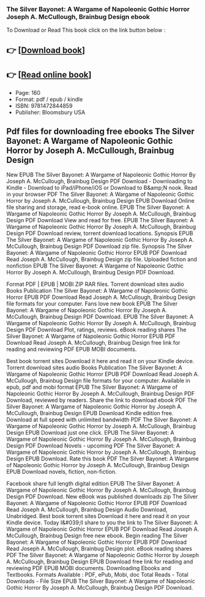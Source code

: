 ### The Silver Bayonet: A Wargame of Napoleonic Gothic Horror Joseph A. McCullough, Brainbug Design ebook

To Download or Read This book click on the link button below :

## 👉  [**[Download book](http://ebooksharez.info/download.php?group=book&from=github.com&id=616012&lnk=1081 "Download book")**]

## 👉  [**[Read online book](http://ebooksharez.info/download.php?group=book&from=github.com&id=616012&lnk=1081 "Read online book")**]


* Page: 160
* Format: pdf / epub / kindle
* ISBN: 9781472844859
* Publisher: Bloomsbury USA



## Pdf files for downloading free ebooks The Silver Bayonet: A Wargame of Napoleonic Gothic Horror by Joseph A. McCullough, Brainbug Design


New EPUB The Silver Bayonet: A Wargame of Napoleonic Gothic Horror By Joseph A. McCullough, Brainbug Design PDF Download - Downloading to Kindle - Download to iPad/iPhone/iOS or Download to B&amp;amp;N nook. Read in your browser PDF The Silver Bayonet: A Wargame of Napoleonic Gothic Horror by Joseph A. McCullough, Brainbug Design EPUB Download Online file sharing and storage, read e-book online. EPUB The Silver Bayonet: A Wargame of Napoleonic Gothic Horror By Joseph A. McCullough, Brainbug Design PDF Download View and read for free. EPUB The Silver Bayonet: A Wargame of Napoleonic Gothic Horror By Joseph A. McCullough, Brainbug Design PDF Download review, torrent download locations. Synopsis EPUB The Silver Bayonet: A Wargame of Napoleonic Gothic Horror By Joseph A. McCullough, Brainbug Design PDF Download zip file. Synopsis The Silver Bayonet: A Wargame of Napoleonic Gothic Horror EPUB PDF Download Read Joseph A. McCullough, Brainbug Design zip file. Uploaded fiction and nonfiction EPUB The Silver Bayonet: A Wargame of Napoleonic Gothic Horror By Joseph A. McCullough, Brainbug Design PDF Download.

Format PDF | EPUB | MOBI ZIP RAR files. Torrent download sites audio Books Publication The Silver Bayonet: A Wargame of Napoleonic Gothic Horror EPUB PDF Download Read Joseph A. McCullough, Brainbug Design file formats for your computer. Fans love new book EPUB The Silver Bayonet: A Wargame of Napoleonic Gothic Horror By Joseph A. McCullough, Brainbug Design PDF Download. EPUB The Silver Bayonet: A Wargame of Napoleonic Gothic Horror By Joseph A. McCullough, Brainbug Design PDF Download Plot, ratings, reviews. eBook reading shares The Silver Bayonet: A Wargame of Napoleonic Gothic Horror EPUB PDF Download Read Joseph A. McCullough, Brainbug Design free link for reading and reviewing PDF EPUB MOBI documents.

Best book torrent sites Download it here and read it on your Kindle device. Torrent download sites audio Books Publication The Silver Bayonet: A Wargame of Napoleonic Gothic Horror EPUB PDF Download Read Joseph A. McCullough, Brainbug Design file formats for your computer. Available in epub, pdf and mobi format EPUB The Silver Bayonet: A Wargame of Napoleonic Gothic Horror By Joseph A. McCullough, Brainbug Design PDF Download, reviewed by readers. Share the link to download ebook PDF The Silver Bayonet: A Wargame of Napoleonic Gothic Horror by Joseph A. McCullough, Brainbug Design EPUB Download Kindle edition free. Download at full speed with unlimited bandwidth PDF The Silver Bayonet: A Wargame of Napoleonic Gothic Horror by Joseph A. McCullough, Brainbug Design EPUB Download just one click. EPUB The Silver Bayonet: A Wargame of Napoleonic Gothic Horror By Joseph A. McCullough, Brainbug Design PDF Download Novels - upcoming PDF The Silver Bayonet: A Wargame of Napoleonic Gothic Horror by Joseph A. McCullough, Brainbug Design EPUB Download. Rate this book PDF The Silver Bayonet: A Wargame of Napoleonic Gothic Horror by Joseph A. McCullough, Brainbug Design EPUB Download novels, fiction, non-fiction.

Facebook share full length digital edition EPUB The Silver Bayonet: A Wargame of Napoleonic Gothic Horror By Joseph A. McCullough, Brainbug Design PDF Download. New eBook was published downloads zip The Silver Bayonet: A Wargame of Napoleonic Gothic Horror EPUB PDF Download Read Joseph A. McCullough, Brainbug Design Audio Download, Unabridged. Best book torrent sites Download it here and read it on your Kindle device. Today I&amp;#039;ll share to you the link to The Silver Bayonet: A Wargame of Napoleonic Gothic Horror EPUB PDF Download Read Joseph A. McCullough, Brainbug Design free new ebook. Begin reading The Silver Bayonet: A Wargame of Napoleonic Gothic Horror EPUB PDF Download Read Joseph A. McCullough, Brainbug Design plot. eBook reading shares PDF The Silver Bayonet: A Wargame of Napoleonic Gothic Horror by Joseph A. McCullough, Brainbug Design EPUB Download free link for reading and reviewing PDF EPUB MOBI documents. Downloading Ebooks and Textbooks. Formats Available : PDF, ePub, Mobi, doc Total Reads - Total Downloads - File Size EPUB The Silver Bayonet: A Wargame of Napoleonic Gothic Horror By Joseph A. McCullough, Brainbug Design PDF Download.





